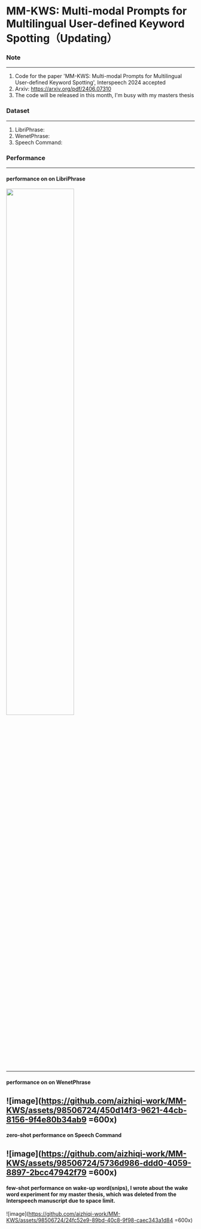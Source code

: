 # MM-KWS: Multi-modal Prompts for Multilingual User-defined Keyword Spotting（Updating）

### Note
---
1. Code for the paper 'MM-KWS: Multi-modal Prompts for Multilingual User-defined Keyword Spotting', Interspeech 2024 accepted
2. Arxiv: <a>https://arxiv.org/pdf/2406.07310</a>
4. The code will be released in this month, I'm busy with my masters thesis

### Dataset
---
1. LibriPhrase:
2. WenetPhrase:
3. Speech Command:

### Performance
---
#### performance on on LibriPhrase
   <img src=[https://img-blog.csdnimg.cn/20200822014538211.png](https://github.com/aizhiqi-work/MM-KWS/assets/98506724/a893c8b5-7104-4044-87ed-85d418e33f0b) width=60% />

---
#### performance on on WenetPhrase
   
   ![image](https://github.com/aizhiqi-work/MM-KWS/assets/98506724/450d14f3-9621-44cb-8156-9f4e80b34ab9 =600x)
---
#### zero-shot performance on Speech Command
   
   ![image](https://github.com/aizhiqi-work/MM-KWS/assets/98506724/5736d986-ddd0-4059-8897-2bcc47942f79 =600x)
---
#### few-shot performance on wake-up word(snips), I wrote about the wake word experiment for my master thesis, which was deleted from the Interspeech manuscript due to space limit.
   
   ![image](https://github.com/aizhiqi-work/MM-KWS/assets/98506724/24fc52e9-89bd-40c8-9f98-caec343a1d84 =600x)




